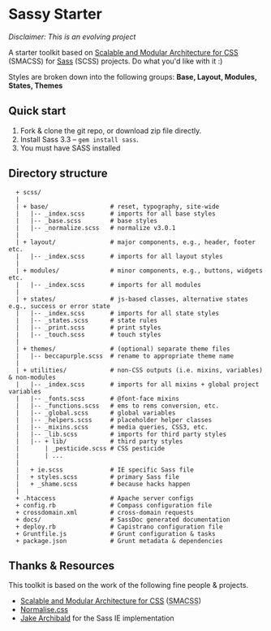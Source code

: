 # Sassy Starter

*Disclaimer: This is an evolving project*

A starter toolkit based on [Scalable and Modular Architecture for CSS](http://smacss.com/) (SMACSS) for [Sass](http://sass-lang.com/) (SCSS) projects. Do what you'd like with it :)

Styles are broken down into the following groups: **Base, Layout, Modules, States, Themes**


## Quick start

1. Fork & clone the git repo, or download zip file directly.
2. Install Sass 3.3 – `gem install sass`.
3. You must have SASS installed

## Directory structure

```
  + scss/
  |
  | + base/                 # reset, typography, site-wide
  |   |-- _index.scss       # imports for all base styles
  |   |-- _base.scss        # base styles
  |   |-- _normalize.scss   # normalize v3.0.1
  |
  | + layout/               # major components, e.g., header, footer etc.
  |   |-- _index.scss       # imports for all layout styles
  |
  | + modules/              # minor components, e.g., buttons, widgets etc.
  |   |-- _index.scss       # imports for all modules
  |
  | + states/               # js-based classes, alternative states e.g., success or error state
  |   |-- _index.scss       # imports for all state styles
  |   |-- _states.scss      # state rules
  |   |-- _print.scss       # print styles
  |   |-- _touch.scss       # touch styles
  |
  | + themes/               # (optional) separate theme files
  |   |-- beccapurple.scss  # rename to appropriate theme name
  |
  | + utilities/            # non-CSS outputs (i.e. mixins, variables) & non-modules
  |   |-- _index.scss       # imports for all mixins + global project variables
  |   |-- _fonts.scss       # @font-face mixins
  |   |-- _functions.scss   # ems to rems conversion, etc.
  |   |-- _global.scss      # global variables
  |   |-- _helpers.scss     # placeholder helper classes
  |   |-- _mixins.scss      # media queries, CSS3, etc.
  |   |-- _lib.scss         # imports for third party styles
  |   |-- + lib/            # third party styles
  |       | _pesticide.scss # CSS pesticide
  |       | ...
  |
  |   + ie.scss             # IE specific Sass file
  |   + styles.scss         # primary Sass file
  |   + _shame.scss         # because hacks happen
  |
  + .htaccess               # Apache server configs
  + config.rb               # Compass configuration file
  + crossdomain.xml         # cross-domain requests
  + docs/                   # SassDoc generated documentation
  + deploy.rb               # Capistrano configuration file
  + Gruntfile.js            # Grunt configuration & tasks
  + package.json            # Grunt metadata & dependencies
```

## Thanks & Resources

This toolkit is based on the work of the following fine people & projects.

- [Scalable and Modular Architecture for CSS](http://smacss.com/book) (<abbr title="Scalable and Modular Architecture for CSS">SMACSS</abbr>)
- [Normalise.css](http://necolas.github.com/normalize.css/)
- [Jake Archibald](http://jakearchibald.github.com/sass-ie/) for the Sass IE implementation
